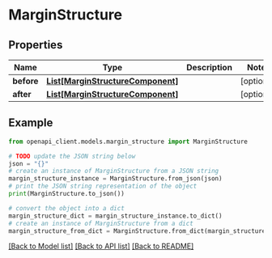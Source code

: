 # MarginStructure


## Properties

Name | Type | Description | Notes
------------ | ------------- | ------------- | -------------
**before** | [**List[MarginStructureComponent]**](MarginStructureComponent.md) |  | [optional] 
**after** | [**List[MarginStructureComponent]**](MarginStructureComponent.md) |  | [optional] 

## Example

```python
from openapi_client.models.margin_structure import MarginStructure

# TODO update the JSON string below
json = "{}"
# create an instance of MarginStructure from a JSON string
margin_structure_instance = MarginStructure.from_json(json)
# print the JSON string representation of the object
print(MarginStructure.to_json())

# convert the object into a dict
margin_structure_dict = margin_structure_instance.to_dict()
# create an instance of MarginStructure from a dict
margin_structure_from_dict = MarginStructure.from_dict(margin_structure_dict)
```
[[Back to Model list]](../README.md#documentation-for-models) [[Back to API list]](../README.md#documentation-for-api-endpoints) [[Back to README]](../README.md)


